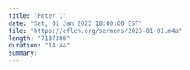```yaml
---
title: "Peter 1"
date: "Sat, 01 Jan 2023 10:00:00 EST"
file: "https://cflcn.org/sermons/2023-01-01.m4a"
length: "7137300"
duration: "14:44"
summary: 
---
```

